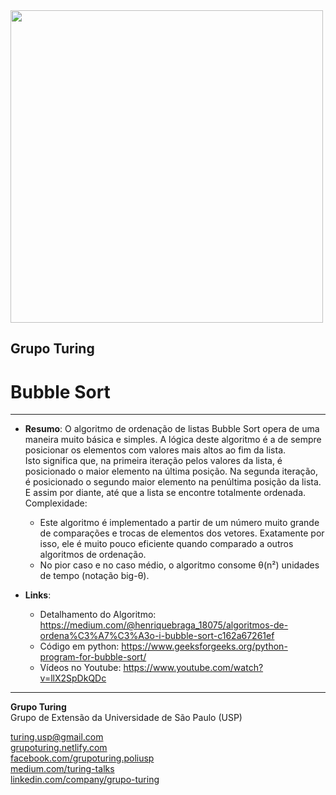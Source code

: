 <img src="https://i.ibb.co/DtHQ3FG/802x265-Logo-GT.png" width="500">

## Grupo Turing
# Bubble Sort

---

- **Resumo**:
O algoritmo de ordenação de listas Bubble Sort opera de uma maneira muito básica e simples. A lógica deste algoritmo é a de sempre posicionar os elementos com valores mais altos ao fim da lista.  
Isto significa que, na primeira iteração pelos valores da lista, é posicionado o maior elemento na última posição. Na segunda iteração, é posicionado o segundo maior elemento na penúltima posição da lista. E assim por diante, até que a lista se encontre totalmente ordenada.  
Complexidade:  
    - Este algoritmo é implementado a partir de um número  muito grande de comparações e trocas de elementos dos vetores. Exatamente por isso, ele é muito pouco eficiente quando comparado a outros algoritmos  de ordenação.
    - No pior caso e no caso médio, o algoritmo consome θ(n²) unidades de tempo (notação big-θ).  


- **Links**:
    - Detalhamento do Algoritmo: <https://medium.com/@henriquebraga_18075/algoritmos-de-ordena%C3%A7%C3%A3o-i-bubble-sort-c162a67261ef>
    - Código em python: <https://www.geeksforgeeks.org/python-program-for-bubble-sort/>
    - Vídeos no Youtube: <https://www.youtube.com/watch?v=llX2SpDkQDc>

---
**Grupo Turing**  
Grupo de Extensão da Universidade de São Paulo (USP)

[turing.usp@gmail.com](turing.usp@gmail.com)  
[grupoturing.netlify.com](grupoturing.netlify.com)  
[facebook.com/grupoturing.poliusp](facebook.com/grupoturing.poliusp)  
[medium.com/turing-talks](medium.com/turing-talks)  
[linkedin.com/company/grupo-turing](linkedin.com/company/grupo-turing)


